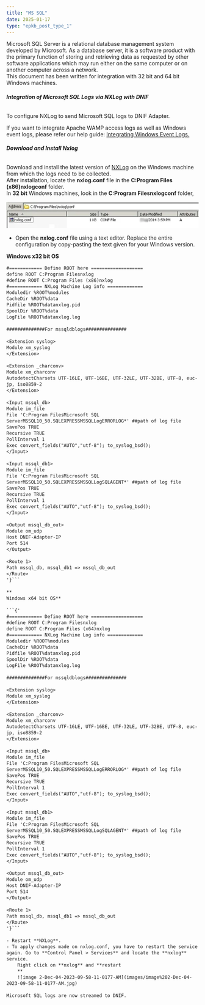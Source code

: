 ```yaml
---
title: "MS SQL"
date: 2025-01-17
type: "epkb_post_type_1"
---
```


  
Microsoft SQL Server is a relational database management system developed by Microsoft. As a database server, it is a software product with the primary function of storing and retrieving data as requested by other software applications which may run either on the same computer or on another computer across a network.  
This document has been written for integration with 32 bit and 64 bit Windows machines.

###### **Integration of Microsoft SQL Logs via NXLog with DNIF**

To configure NXLog to send Microsoft SQL logs to DNIF Adapter.

If you want to integrate Apache WAMP access logs as well as Windows event logs, please refer our help guide: [Integrating Windows Event Logs.](https://dnif.it/kb/data-ingestion/windows-event-logs/)

###### **Download and Install Nxlog**

Download and install the latest version of [NXLog](https://nxlog.co/products/nxlog-community-edition/download) on the Windows machine from which the logs need to be collected.  
After installation, locate the **nxlog.conf** file in the **C:Program Files (x86)nxlogconf** folder.  
In **32 bit** Windows machines, look in the **C:Program Filesnxlogconf** folder,

![image 1-Dec-04-2023-09-57-53-9591-AM](./IMAGES-MS%20SQL/MS%20SQL-1.webp)

- Open the **nxlog.conf** file using a text editor. Replace the entire configuration by copy-pasting the text given for your Windows version.

**Windows x32 bit OS**

```{'
#============ Define ROOT here ===================
define ROOT C:Program Filesnxlog
#define ROOT C:Program Files (x86)nxlog
#============ NXLog Machine Log info =============
Moduledir %ROOT%modules
CacheDir %ROOT%data
Pidfile %ROOT%datanxlog.pid
SpoolDir %ROOT%data
LogFile %ROOT%datanxlog.log

##############For mssqldblogs###############

<Extension syslog>
Module xm_syslog
</Extension>

<Extension _charconv>
Module xm_charconv
AutodetectCharsets UTF-16LE, UTF-16BE, UTF-32LE, UTF-32BE, UTF-8, euc-jp, iso8859-2
</Extension>

<Input mssql_db>
Module im_file
File 'C:Program FilesMicrosoft SQL ServerMSSQL10_50.SQLEXPRESSMSSQLLogERRORLOG*' ##path of log file
SavePos TRUE
Recursive TRUE
PollInterval 1
Exec convert_fields("AUTO","utf-8"); to_syslog_bsd();
</Input>

<Input mssql_db1>
Module im_file
File 'C:Program FilesMicrosoft SQL ServerMSSQL10_50.SQLEXPRESSMSSQLLogSQLAGENT*' ##path of log file
SavePos TRUE
Recursive TRUE
PollInterval 1
Exec convert_fields("AUTO","utf-8"); to_syslog_bsd();
</Input>

<Output mssql_db_out>
Module om_udp
Host DNIF-Adapter-IP
Port 514
</Output>

<Route 1>
Path mssql_db, mssql_db1 => mssql_db_out
</Route>
'}```

**  
Windows x64 bit OS**

```{'
#============ Define ROOT here ===================
#define ROOT C:Program Filesnxlog
define ROOT C:Program Files (x64)nxlog
#============ NXLog Machine Log info =============
Moduledir %ROOT%modules
CacheDir %ROOT%data
Pidfile %ROOT%datanxlog.pid
SpoolDir %ROOT%data
LogFile %ROOT%datanxlog.log

##############For mssqldblogs###############

<Extension syslog>
Module xm_syslog
</Extension>

<Extension _charconv>
Module xm_charconv
AutodetectCharsets UTF-16LE, UTF-16BE, UTF-32LE, UTF-32BE, UTF-8, euc-jp, iso8859-2
</Extension>

<Input mssql_db>
Module im_file
File 'C:Program FilesMicrosoft SQL ServerMSSQL10_50.SQLEXPRESSMSSQLLogERRORLOG*' ##path of log file
SavePos TRUE
Recursive TRUE
PollInterval 1
Exec convert_fields("AUTO","utf-8"); to_syslog_bsd();
</Input>

<Input mssql_db1>
Module im_file
File 'C:Program FilesMicrosoft SQL ServerMSSQL10_50.SQLEXPRESSMSSQLLogSQLAGENT*' ##path of log file
SavePos TRUE
Recursive TRUE
PollInterval 1
Exec convert_fields("AUTO","utf-8"); to_syslog_bsd();
</Input>

<Output mssql_db_out>
Module om_udp
Host DNIF-Adapter-IP
Port 514
</Output>

<Route 1>
Path mssql_db, mssql_db1 => mssql_db_out
</Route>
'}```

- Restart **NXLog**.
- To apply changes made on nxlog.conf, you have to restart the service again. Go to **Control Panel > Services** and locate the **nxlog** service.  
    Right click on **nxlog** and **restart  
    **  
    ![image 2-Dec-04-2023-09-58-11-0177-AM](images/image%202-Dec-04-2023-09-58-11-0177-AM.jpg)

Microsoft SQL logs are now streamed to DNIF.
